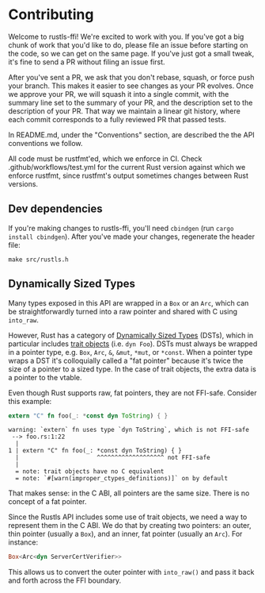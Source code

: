 # Contributing

Welcome to rustls-ffi! We're excited to work with you. If you've got a big chunk of
work that you'd like to do, please file an issue before starting on the code, so
we can get on the same page. If you've just got a small tweak, it's fine to send
a PR without filing an issue first.

After you've sent a PR, we ask that you don't rebase, squash, or force push your
branch. This makes it easier to see changes as your PR evolves. Once we approve
your PR, we will squash it into a single commit, with the summary line set to
the summary of your PR, and the description set to the description of your PR.
That way we maintain a linear git history, where each commit corresponds to a
fully reviewed PR that passed tests.

In README.md, under the "Conventions" section, are described the the API
conventions we follow.

All code must be rustfmt'ed, which we enforce in CI. Check
.github/workflows/test.yml for the current Rust version against which we enforce
rustfmt, since rustfmt's output sometimes changes between Rust versions.

## Dev dependencies

If you're making changes to rustls-ffi, you'll need
`cbindgen` (run `cargo install cbindgen`). After you've made your changes,
regenerate the header file:

    make src/rustls.h

## Dynamically Sized Types

Many types exposed in this API are wrapped in a `Box` or an `Arc`, which can be
straightforwardly turned into a raw pointer and shared with C using `into_raw`.

However, Rust has a category of [Dynamically Sized Types] (DSTs), which in particular
includes [trait objects] (i.e. `dyn Foo`). DSTs must always be wrapped in a
pointer type, e.g. `Box`, `Arc`, `&`, `&mut`, `*mut`, or `*const`. When a pointer
type wraps a DST it's colloquially called a "fat pointer" because it's twice the
size of a pointer to a sized type. In the case of trait objects, the extra data
is a pointer to the vtable.

Even though Rust supports raw, fat pointers, they are not FFI-safe. Consider
this example:

```rust
extern "C" fn foo(_: *const dyn ToString) { }
```

```
warning: `extern` fn uses type `dyn ToString`, which is not FFI-safe
 --> foo.rs:1:22
  |
1 | extern "C" fn foo(_: *const dyn ToString) { }
  |                      ^^^^^^^^^^^^^^^^^^^ not FFI-safe
  |
  = note: trait objects have no C equivalent
  = note: `#[warn(improper_ctypes_definitions)]` on by default
```

That makes sense: in the C ABI, all pointers are the same size. There is no
concept of a fat pointer.

Since the Rustls API includes some use of trait objects, we need a way to
represent them in the C ABI. We do that by creating two pointers: an outer,
thin pointer (usually a `Box`), and an inner, fat pointer (usually an `Arc`).
For instance:

```rust
Box<Arc<dyn ServerCertVerifier>>
```

This allows us to convert the outer pointer with `into_raw()` and pass it back
and forth across the FFI boundary.

[Dynamically Sized Types]: https://doc.rust-lang.org/beta/reference/dynamically-sized-types.html
[trait objects]: https://doc.rust-lang.org/beta/reference/types/trait-object.html
